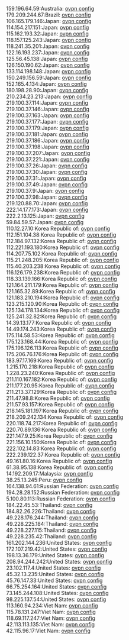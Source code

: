 159.196.64.59:Australia: [ovpn config](vpn/159_196_64_59.ovpn)  
179.209.244.67:Brazil: [ovpn config](vpn/179_209_244_67.ovpn)  
106.165.179.146:Japan: [ovpn config](vpn/106_165_179_146.ovpn)  
114.154.217.151:Japan: [ovpn config](vpn/114_154_217_151.ovpn)  
115.162.193.32:Japan: [ovpn config](vpn/115_162_193_32.ovpn)  
118.157.125.243:Japan: [ovpn config](vpn/118_157_125_243.ovpn)  
118.241.35.201:Japan: [ovpn config](vpn/118_241_35_201.ovpn)  
122.16.193.237:Japan: [ovpn config](vpn/122_16_193_237.ovpn)  
125.56.45.138:Japan: [ovpn config](vpn/125_56_45_138.ovpn)  
126.150.190.62:Japan: [ovpn config](vpn/126_150_190_62.ovpn)  
133.114.198.148:Japan: [ovpn config](vpn/133_114_198_148.ovpn)  
150.249.156.59:Japan: [ovpn config](vpn/150_249_156_59.ovpn)  
152.165.4.134:Japan: [ovpn config](vpn/152_165_4_134.ovpn)  
180.198.28.90:Japan: [ovpn config](vpn/180_198_28_90.ovpn)  
210.234.23.213:Japan: [ovpn config](vpn/210_234_23_213.ovpn)  
219.100.37.114:Japan: [ovpn config](vpn/219_100_37_114.ovpn)  
219.100.37.146:Japan: [ovpn config](vpn/219_100_37_146.ovpn)  
219.100.37.163:Japan: [ovpn config](vpn/219_100_37_163.ovpn)  
219.100.37.177:Japan: [ovpn config](vpn/219_100_37_177.ovpn)  
219.100.37.179:Japan: [ovpn config](vpn/219_100_37_179.ovpn)  
219.100.37.181:Japan: [ovpn config](vpn/219_100_37_181.ovpn)  
219.100.37.186:Japan: [ovpn config](vpn/219_100_37_186.ovpn)  
219.100.37.198:Japan: [ovpn config](vpn/219_100_37_198.ovpn)  
219.100.37.207:Japan: [ovpn config](vpn/219_100_37_207.ovpn)  
219.100.37.221:Japan: [ovpn config](vpn/219_100_37_221.ovpn)  
219.100.37.26:Japan: [ovpn config](vpn/219_100_37_26.ovpn)  
219.100.37.30:Japan: [ovpn config](vpn/219_100_37_30.ovpn)  
219.100.37.31:Japan: [ovpn config](vpn/219_100_37_31.ovpn)  
219.100.37.49:Japan: [ovpn config](vpn/219_100_37_49.ovpn)  
219.100.37.9:Japan: [ovpn config](vpn/219_100_37_9.ovpn)  
219.100.37.98:Japan: [ovpn config](vpn/219_100_37_98.ovpn)  
219.120.88.70:Japan: [ovpn config](vpn/219_120_88_70.ovpn)  
222.14.177.173:Japan: [ovpn config](vpn/222_14_177_173.ovpn)  
222.2.13.125:Japan: [ovpn config](vpn/222_2_13_125.ovpn)  
59.84.59.57:Japan: [ovpn config](vpn/59_84_59_57.ovpn)  
110.12.27.10:Korea Republic of: [ovpn config](vpn/110_12_27_10.ovpn)  
112.151.104.38:Korea Republic of: [ovpn config](vpn/112_151_104_38.ovpn)  
112.184.97.132:Korea Republic of: [ovpn config](vpn/112_184_97_132.ovpn)  
112.221.193.180:Korea Republic of: [ovpn config](vpn/112_221_193_180.ovpn)  
114.207.75.102:Korea Republic of: [ovpn config](vpn/114_207_75_102.ovpn)  
115.21.248.205:Korea Republic of: [ovpn config](vpn/115_21_248_205.ovpn)  
115.40.203.238:Korea Republic of: [ovpn config](vpn/115_40_203_238.ovpn)  
116.126.179.238:Korea Republic of: [ovpn config](vpn/116_126_179_238.ovpn)  
118.33.139.166:Korea Republic of: [ovpn config](vpn/118_33_139_166.ovpn)  
121.164.211.179:Korea Republic of: [ovpn config](vpn/121_164_211_179.ovpn)  
121.165.32.89:Korea Republic of: [ovpn config](vpn/121_165_32_89.ovpn)  
121.183.210.194:Korea Republic of: [ovpn config](vpn/121_183_210_194.ovpn)  
123.215.120.90:Korea Republic of: [ovpn config](vpn/123_215_120_90.ovpn)  
125.134.178.134:Korea Republic of: [ovpn config](vpn/125_134_178_134.ovpn)  
125.241.32.82:Korea Republic of: [ovpn config](vpn/125_241_32_82.ovpn)  
14.39.13.177:Korea Republic of: [ovpn config](vpn/14_39_13_177.ovpn)  
14.49.174.243:Korea Republic of: [ovpn config](vpn/14_49_174_243.ovpn)  
175.114.58.53:Korea Republic of: [ovpn config](vpn/175_114_58_53.ovpn)  
175.123.168.44:Korea Republic of: [ovpn config](vpn/175_123_168_44.ovpn)  
175.196.126.113:Korea Republic of: [ovpn config](vpn/175_196_126_113.ovpn)  
175.206.76.176:Korea Republic of: [ovpn config](vpn/175_206_76_176.ovpn)  
183.97.17.169:Korea Republic of: [ovpn config](vpn/183_97_17_169.ovpn)  
1.215.170.218:Korea Republic of: [ovpn config](vpn/1_215_170_218.ovpn)  
1.228.23.240:Korea Republic of: [ovpn config](vpn/1_228_23_240.ovpn)  
211.110.167.182:Korea Republic of: [ovpn config](vpn/211_110_167_182.ovpn)  
211.177.20.95:Korea Republic of: [ovpn config](vpn/211_177_20_95.ovpn)  
211.213.37.129:Korea Republic of: [ovpn config](vpn/211_213_37_129.ovpn)  
211.47.98.8:Korea Republic of: [ovpn config](vpn/211_47_98_8.ovpn)  
211.57.93.157:Korea Republic of: [ovpn config](vpn/211_57_93_157.ovpn)  
218.145.181.197:Korea Republic of: [ovpn config](vpn/218_145_181_197.ovpn)  
218.209.242.134:Korea Republic of: [ovpn config](vpn/218_209_242_134.ovpn)  
220.118.74.217:Korea Republic of: [ovpn config](vpn/220_118_74_217.ovpn)  
220.70.89.136:Korea Republic of: [ovpn config](vpn/220_70_89_136.ovpn)  
221.147.9.25:Korea Republic of: [ovpn config](vpn/221_147_9_25.ovpn)  
221.156.10.150:Korea Republic of: [ovpn config](vpn/221_156_10_150.ovpn)  
222.102.14.83:Korea Republic of: [ovpn config](vpn/222_102_14_83.ovpn)  
222.239.122.37:Korea Republic of: [ovpn config](vpn/222_239_122_37.ovpn)  
49.161.80.16:Korea Republic of: [ovpn config](vpn/49_161_80_16.ovpn)  
61.38.95.138:Korea Republic of: [ovpn config](vpn/61_38_95_138.ovpn)  
14.192.209.17:Malaysia: [ovpn config](vpn/14_192_209_17.ovpn)  
38.25.13.245:Peru: [ovpn config](vpn/38_25_13_245.ovpn)  
164.138.94.61:Russian Federation: [ovpn config](vpn/164_138_94_61.ovpn)  
194.28.28.152:Russian Federation: [ovpn config](vpn/194_28_28_152.ovpn)  
5.100.80.113:Russian Federation: [ovpn config](vpn/5_100_80_113.ovpn)  
184.22.45.53:Thailand: [ovpn config](vpn/184_22_45_53.ovpn)  
184.82.26.226:Thailand: [ovpn config](vpn/184_82_26_226.ovpn)  
49.228.176.244:Thailand: [ovpn config](vpn/49_228_176_244.ovpn)  
49.228.225.184:Thailand: [ovpn config](vpn/49_228_225_184.ovpn)  
49.228.227.115:Thailand: [ovpn config](vpn/49_228_227_115.ovpn)  
49.228.235.42:Thailand: [ovpn config](vpn/49_228_235_42.ovpn)  
161.202.144.236:United States: [ovpn config](vpn/161_202_144_236.ovpn)  
172.107.219.42:United States: [ovpn config](vpn/172_107_219_42.ovpn)  
198.13.36.179:United States: [ovpn config](vpn/198_13_36_179.ovpn)  
208.94.244.242:United States: [ovpn config](vpn/208_94_244_242.ovpn)  
23.102.117.4:United States: [ovpn config](vpn/23_102_117_4.ovpn)  
45.32.13.235:United States: [ovpn config](vpn/45_32_13_235.ovpn)  
45.76.147.33:United States: [ovpn config](vpn/45_76_147_33.ovpn)  
66.75.254.164:United States: [ovpn config](vpn/66_75_254_164.ovpn)  
73.145.244.108:United States: [ovpn config](vpn/73_145_244_108.ovpn)  
98.225.137.54:United States: [ovpn config](vpn/98_225_137_54.ovpn)  
113.160.94.234:Viet Nam: [ovpn config](vpn/113_160_94_234.ovpn)  
115.78.131.247:Viet Nam: [ovpn config](vpn/115_78_131_247.ovpn)  
118.69.117.247:Viet Nam: [ovpn config](vpn/118_69_117_247.ovpn)  
42.113.113.135:Viet Nam: [ovpn config](vpn/42_113_113_135.ovpn)  
42.115.96.17:Viet Nam: [ovpn config](vpn/42_115_96_17.ovpn)  
